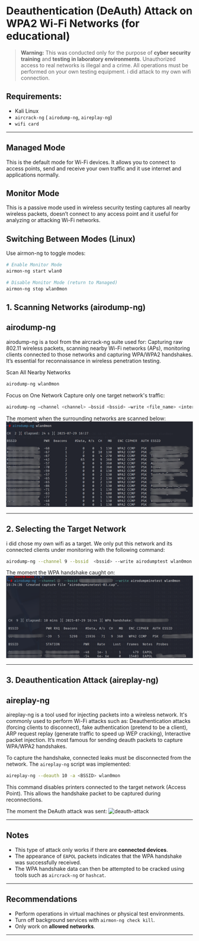 
# Deauthentication (DeAuth) Attack on WPA2 Wi-Fi Networks (for educational)

> **Warning:** This was conducted only for the purpose of **cyber security training** and **testing in laboratory environments**. Unauthorized access to real networks is illegal and a crime. All operations must be performed on your own testing equipment. i did attack to my own wifi connection.

##  Requirements:
- Kali Linux
- `aircrack-ng`  ( `airodump-ng`, `aireplay-ng`)
-  `wifi card`  
---
## Managed Mode
This is the default mode for Wi-Fi devices. It allows you to connect to access points, send and receive your own traffic and it use internet and applications normally.
## Monitor Mode
This is a passive mode used in wireless security testing captures all nearby wireless packets, doesn’t connect to any access point and it useful for analyzing or attacking Wi-Fi networks.

## Switching Between Modes (Linux)
Use airmon-ng to toggle modes:
```bash
# Enable Monitor Mode
airmon-ng start wlan0
```
```bash
# Disable Monitor Mode (return to Managed)
airmon-ng stop wlan0mon
```

##  1. Scanning Networks (airodump-ng)
## airodump-ng
airodump-ng is a tool from the aircrack-ng suite used for: Capturing raw 802.11 wireless packets, scanning nearby Wi-Fi networks (APs), monitoring clients connected to those networks and capturing WPA/WPA2 handshakes. It’s essential for reconnaissance in wireless penetration testing.

 Scan All Nearby Networks
```bash
airodump-ng wlan0mon
```
 Focus on One Network
Capture only one target network's traffic:
```bash
airodump-ng —channel <channel> —bssid <bssid> —write <file_name> <interface> 
```
The moment when the surrounding networks are scanned below:
![airodump-scan](scan.png)

---

##  2. Selecting the Target Network

i did chose my own wifi as a target.
We only put this network and its connected clients under monitoring with the following command:

```bash
airodump-ng --channel 9 --bssid  <bssid> --write airodumptest wlan0mon
```

The moment the WPA handshake caught on:
![handshake-capture](handshake-capture.png)

---

##  3. Deauthentication Attack (aireplay-ng)
## aireplay-ng
aireplay-ng is a tool used for injecting packets into a wireless network.
It's commonly used to perform Wi-Fi attacks such as: Deauthentication attacks (forcing clients to disconnect), fake authentication (pretend to be a client), 
ARP request replay (generate traffic to speed up WEP cracking), Interactive packet injection. It’s most famous for sending deauth packets to capture WPA/WPA2 handshakes.

To capture the handshake, connected leaks must be disconnected from the network. The `aireplay-ng` script was implemented:
```bash
aireplay-ng --deauth 10 -a <BSSID> wlan0mon
```
This command disables printers connected to the target network (Access Point). This allows the handshake packet to be captured during reconnections.

The moment the DeAuth attack was sent:
![deauth-attack](./screenshots/994e3d74-70c1-4fb8-bf66-ae10e3ac0edf.png)

---

## Notes
- This type of attack only works if there are **connected devices**.
- The appearance of `EAPOL` packets indicates that the WPA handshake was successfully received.
- The WPA handshake data can then be attempted to be cracked using tools such as `aircrack-ng` or `hashcat`.

---

## Recommendations
- Perform operations in virtual machines or physical test environments.
- Turn off background services with `airmon-ng check kill`.
- Only work on **allowed networks**.

---

